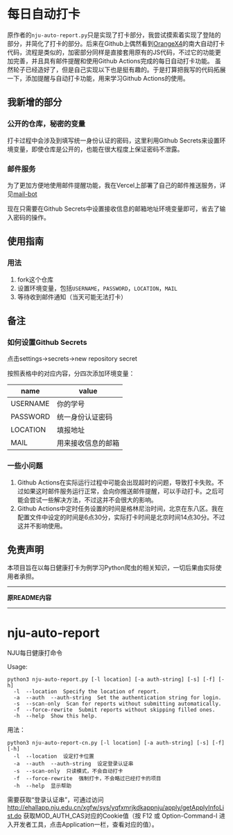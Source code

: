 # 每日自动打卡

原作者的`nju-auto-report.py`只是实现了打卡部分，我尝试摸索着实现了登陆的部分，并简化了打卡的部分。后来在Github上偶然看到[OrangeX4](https://github.com/OrangeX4/daily_health_report)的南大自动打卡代码，流程是类似的，加密部分同样是直接套用原有的JS代码，不过它的功能更加完善，并且具有邮件提醒和使用Github Actions完成的每日自动打卡功能。
虽然轮子已经造好了，但是自己实现以下也是挺有趣的。于是打算把我写的代码拓展一下，添加提醒与自动打卡功能，用来学习Github Actions的使用。

## 我新增的部分
### 公开的仓库，秘密的变量
打卡过程中会涉及到填写统一身份认证的密码，这里利用Github Secrets来设置环境变量，即使仓库是公开的，也能在很大程度上保证密码不泄露。
### 邮件服务
为了更加方便地使用邮件提醒功能，我在Vercel上部署了自己的邮件推送服务，详见[mail-bot](https://github.com/yyngfive/mail-bot)

现在只需要在Github Secrets中设置接收信息的邮箱地址环境变量即可，省去了输入密码的操作。

## 使用指南
### 用法
1. fork这个仓库
2. 设置环境变量，包括`USERNAME`，`PASSWORD`，`LOCATION`，`MAIL`
3. 等待收到邮件通知（当天可能无法打卡）

## 备注
### 如何设置Github Secrets
点击settings->secrets->new repository secret

按照表格中的对应内容，分四次添加环境变量：

|name|value|
|----|-----|
|USERNAME|你的学号|
|PASSWORD|统一身份认证密码|
|LOCATION|填报地址|
|MAIL|用来接收信息的邮箱|

### 一些小问题
1. Github Actions在实际运行过程中可能会出现超时的问题，导致打卡失败。不过如果这时邮件服务运行正常，会向你推送邮件提醒，可以手动打卡。之后可能会尝试一些解决方法，不过这并不会很大的影响。
2. Github Actions中定时任务设置的时间是格林尼治时间，北京在东八区。我在配置文件中设定的时间是6点30分，实际打卡时间是北京时间14点30分。不过这并不影响使用。

## 免责声明
本项目旨在以每日健康打卡为例学习Python爬虫的相关知识，一切后果由实际使用者承担。


---
**原README内容**

---

# nju-auto-report
NJU每日健康打命令

Usage: 
```
python3 nju-auto-report.py [-l location] [-a auth-string] [-s] [-f] [-h]
  -l  --location  Specify the location of report.
  -a  --auth  --auth-string  Set the authentication string for login.
  -s  --scan-only  Scan for reports without submitting automatically.
  -f  --force-rewrite  Submit reports without skipping filled ones.
  -h  --help  Show this help.
```

用法：
```
python3 nju-auto-report-cn.py [-l location] [-a auth-string] [-s] [-f] [-h]
  -l  --location  设定打卡位置
  -a  --auth  --auth-string  设定登录认证串
  -s  --scan-only  只读模式，不会自动打卡
  -f  --force-rewrite  强制打卡，不会略过已经打卡的项目
  -h  --help  显示帮助
```

需要获取“登录认证串”，可通过访问 http://ehallapp.nju.edu.cn/xgfw/sys/yqfxmrjkdkappnju/apply/getApplyInfoList.do 获取MOD_AUTH_CAS对应的Cookie值（按 F12 或 Option-Command-I 进入开发者工具，点击Application一栏，查看对应的值）。